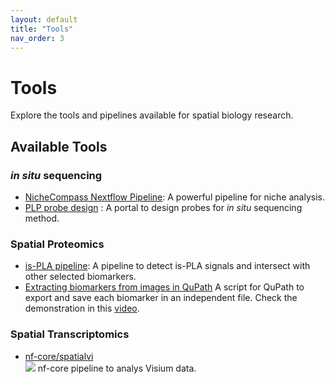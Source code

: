 ```yaml
---
layout: default
title: "Tools"
nav_order: 3
---
```

# Tools

Explore the tools and pipelines available for spatial biology research.

## Available Tools
### _in situ_ sequencing  
- [NicheCompass Nextflow Pipeline](/Units/In_Situ_Sequencing/Codes/Workflows/NicheCompass/README.md): A powerful pipeline for niche analysis.  
- [PLP probe design](https://r35a6f033.serve.scilifelab.se/) : A portal to design probes for _in situ_ sequencing method.  

### Spatial Proteomics  
- [is-PLA pipeline](): A pipeline to detect is-PLA signals and intersect with other selected biomarkers.    
- [Extracting biomarkers from images in QuPath](Units/Spatial_Proteomics/Codes/Scripts/Extracting_multichannel_images.groovy) A script for QuPath to export and save each biomarker in an independent file. Check the demonstration in this [video](https://youtu.be/802NyI9pbeA?si=17kpN-bibHgxVvc4).  

### Spatial Transcriptomics  
- [nf-core/spatialvi](https://nf-co.re/spatialvi/dev/)  
![]('./Images/spatialvi_subway.png')  nf-core pipeline to analys Visium data.  